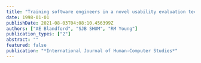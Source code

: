 ```yaml
---
title: "Training software engineers in a novel usability evaluation technique"
date: 1998-01-01
publishDate: 2021-08-03T04:08:10.456399Z
authors: ["AE Blandford", "SJB SHUM", "RM Young"]
publication_types: ["2"]
abstract: ""
featured: false
publication: "*International Journal of Human-Computer Studies*"
---
```


